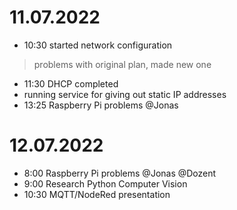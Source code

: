 # 11.07.2022
* 10:30 started network configuration
> problems with original plan, made new one
* 11:30 DHCP completed
* running service for giving out static IP addresses
* 13:25 Raspberry Pi problems @Jonas

# 12.07.2022
* 8:00 Raspberry Pi problems @Jonas @Dozent
* 9:00 Research Python Computer Vision
* 10:30 MQTT/NodeRed presentation